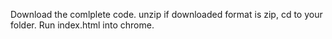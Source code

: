 Download the comlplete code.
unzip if downloaded format is zip, cd to your folder.
Run index.html into chrome.
